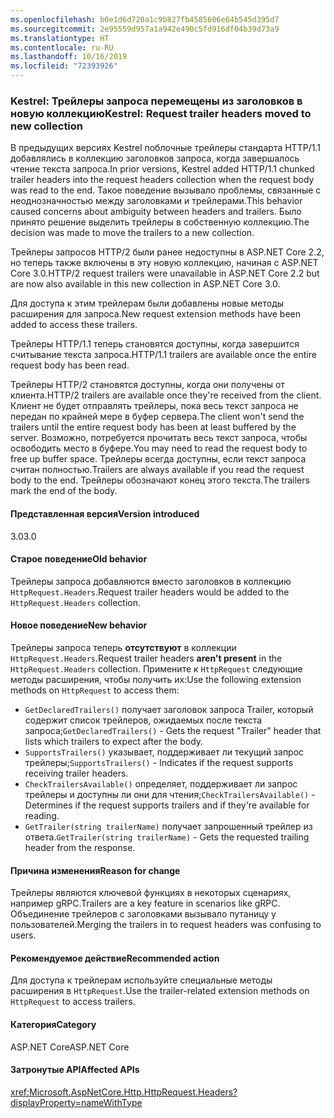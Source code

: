 ```yaml
---
ms.openlocfilehash: b0e1d6d720a1c9b827fb4585606e64b545d395d7
ms.sourcegitcommit: 2e95559d957a1a942e490c5fd916df04b39d73a9
ms.translationtype: HT
ms.contentlocale: ru-RU
ms.lasthandoff: 10/16/2019
ms.locfileid: "72393926"
---
```

### <a name="kestrel-request-trailer-headers-moved-to-new-collection"></a><span data-ttu-id="7a616-101">Kestrel: Трейлеры запроса перемещены из заголовков в новую коллекцию</span><span class="sxs-lookup"><span data-stu-id="7a616-101">Kestrel: Request trailer headers moved to new collection</span></span>

<span data-ttu-id="7a616-102">В предыдущих версиях Kestrel поблочные трейлеры стандарта HTTP/1.1 добавлялись в коллекцию заголовков запроса, когда завершалось чтение текста запроса.</span><span class="sxs-lookup"><span data-stu-id="7a616-102">In prior versions, Kestrel added HTTP/1.1 chunked trailer headers into the request headers collection when the request body was read to the end.</span></span> <span data-ttu-id="7a616-103">Такое поведение вызывало проблемы, связанные с неоднозначностью между заголовками и трейлерами.</span><span class="sxs-lookup"><span data-stu-id="7a616-103">This behavior caused concerns about ambiguity between headers and trailers.</span></span> <span data-ttu-id="7a616-104">Было принято решение выделить трейлеры в собственную коллекцию.</span><span class="sxs-lookup"><span data-stu-id="7a616-104">The decision was made to move the trailers to a new collection.</span></span>

<span data-ttu-id="7a616-105">Трейлеры запросов HTTP/2 были ранее недоступны в ASP.NET Core 2.2, но теперь также включены в эту новую коллекцию, начиная с ASP.NET Core 3.0.</span><span class="sxs-lookup"><span data-stu-id="7a616-105">HTTP/2 request trailers were unavailable in ASP.NET Core 2.2 but are now also available in this new collection in ASP.NET Core 3.0.</span></span>

<span data-ttu-id="7a616-106">Для доступа к этим трейлерам были добавлены новые методы расширения для запроса.</span><span class="sxs-lookup"><span data-stu-id="7a616-106">New request extension methods have been added to access these trailers.</span></span>

<span data-ttu-id="7a616-107">Трейлеры HTTP/1.1 теперь становятся доступны, когда завершится считывание текста запроса.</span><span class="sxs-lookup"><span data-stu-id="7a616-107">HTTP/1.1 trailers are available once the entire request body has been read.</span></span>

<span data-ttu-id="7a616-108">Трейлеры HTTP/2 становятся доступны, когда они получены от клиента.</span><span class="sxs-lookup"><span data-stu-id="7a616-108">HTTP/2 trailers are available once they're received from the client.</span></span> <span data-ttu-id="7a616-109">Клиент не будет отправлять трейлеры, пока весь текст запроса не передан по крайней мере в буфер сервера.</span><span class="sxs-lookup"><span data-stu-id="7a616-109">The client won't send the trailers until the entire request body has been at least buffered by the server.</span></span> <span data-ttu-id="7a616-110">Возможно, потребуется прочитать весь текст запроса, чтобы освободить место в буфере.</span><span class="sxs-lookup"><span data-stu-id="7a616-110">You may need to read the request body to free up buffer space.</span></span> <span data-ttu-id="7a616-111">Трейлеры всегда доступны, если текст запроса считан полностью.</span><span class="sxs-lookup"><span data-stu-id="7a616-111">Trailers are always available if you read the request body to the end.</span></span> <span data-ttu-id="7a616-112">Трейлеры обозначают конец этого текста.</span><span class="sxs-lookup"><span data-stu-id="7a616-112">The trailers mark the end of the body.</span></span>

#### <a name="version-introduced"></a><span data-ttu-id="7a616-113">Представленная версия</span><span class="sxs-lookup"><span data-stu-id="7a616-113">Version introduced</span></span>

<span data-ttu-id="7a616-114">3.0</span><span class="sxs-lookup"><span data-stu-id="7a616-114">3.0</span></span>

#### <a name="old-behavior"></a><span data-ttu-id="7a616-115">Старое поведение</span><span class="sxs-lookup"><span data-stu-id="7a616-115">Old behavior</span></span>

<span data-ttu-id="7a616-116">Трейлеры запроса добавляются вместо заголовков в коллекцию `HttpRequest.Headers`.</span><span class="sxs-lookup"><span data-stu-id="7a616-116">Request trailer headers would be added to the `HttpRequest.Headers` collection.</span></span>

#### <a name="new-behavior"></a><span data-ttu-id="7a616-117">Новое поведение</span><span class="sxs-lookup"><span data-stu-id="7a616-117">New behavior</span></span>

<span data-ttu-id="7a616-118">Трейлеры запроса теперь **отсутствуют** в коллекции `HttpRequest.Headers`.</span><span class="sxs-lookup"><span data-stu-id="7a616-118">Request trailer headers **aren't present** in the `HttpRequest.Headers` collection.</span></span> <span data-ttu-id="7a616-119">Примените к `HttpRequest` следующие методы расширения, чтобы получить их:</span><span class="sxs-lookup"><span data-stu-id="7a616-119">Use the following extension methods on `HttpRequest` to access them:</span></span>

- <span data-ttu-id="7a616-120">`GetDeclaredTrailers()` получает заголовок запроса Trailer, который содержит список трейлеров, ожидаемых после текста запроса;</span><span class="sxs-lookup"><span data-stu-id="7a616-120">`GetDeclaredTrailers()` - Gets the request "Trailer" header that lists which trailers to expect after the body.</span></span>
- <span data-ttu-id="7a616-121">`SupportsTrailers()` указывает, поддерживает ли текущий запрос трейлеры;</span><span class="sxs-lookup"><span data-stu-id="7a616-121">`SupportsTrailers()` - Indicates if the request supports receiving trailer headers.</span></span>
- <span data-ttu-id="7a616-122">`CheckTrailersAvailable()` определяет, поддерживает ли запрос трейлеры и доступны ли они для чтения;</span><span class="sxs-lookup"><span data-stu-id="7a616-122">`CheckTrailersAvailable()` - Determines if the request supports trailers and if they're available for reading.</span></span>
- <span data-ttu-id="7a616-123">`GetTrailer(string trailerName)` получает запрошенный трейлер из ответа.</span><span class="sxs-lookup"><span data-stu-id="7a616-123">`GetTrailer(string trailerName)` - Gets the requested trailing header from the response.</span></span>

#### <a name="reason-for-change"></a><span data-ttu-id="7a616-124">Причина изменения</span><span class="sxs-lookup"><span data-stu-id="7a616-124">Reason for change</span></span>

<span data-ttu-id="7a616-125">Трейлеры являются ключевой функциях в некоторых сценариях, например gRPC.</span><span class="sxs-lookup"><span data-stu-id="7a616-125">Trailers are a key feature in scenarios like gRPC.</span></span> <span data-ttu-id="7a616-126">Объединение трейлеров с заголовками вызывало путаницу у пользователей.</span><span class="sxs-lookup"><span data-stu-id="7a616-126">Merging the trailers in to request headers was confusing to users.</span></span>

#### <a name="recommended-action"></a><span data-ttu-id="7a616-127">Рекомендуемое действие</span><span class="sxs-lookup"><span data-stu-id="7a616-127">Recommended action</span></span>

<span data-ttu-id="7a616-128">Для доступа к трейлерам используйте специальные методы расширения в `HttpRequest`.</span><span class="sxs-lookup"><span data-stu-id="7a616-128">Use the trailer-related extension methods on `HttpRequest` to access trailers.</span></span>

#### <a name="category"></a><span data-ttu-id="7a616-129">Категория</span><span class="sxs-lookup"><span data-stu-id="7a616-129">Category</span></span>

<span data-ttu-id="7a616-130">ASP.NET Core</span><span class="sxs-lookup"><span data-stu-id="7a616-130">ASP.NET Core</span></span>

#### <a name="affected-apis"></a><span data-ttu-id="7a616-131">Затронутые API</span><span class="sxs-lookup"><span data-stu-id="7a616-131">Affected APIs</span></span>

<xref:Microsoft.AspNetCore.Http.HttpRequest.Headers?displayProperty=nameWithType>

<!--

#### Affected APIs

`P:Microsoft.AspNetCore.Http.HttpRequest.Headers`

-->
